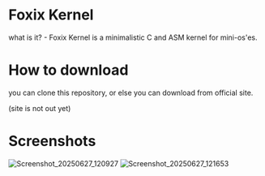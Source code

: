 # Foxix Kernel
what is it? - Foxix Kernel is a minimalistic C and ASM kernel for mini-os'es.

# How to download
you can clone this repository, or else you can download from official site.


(site is not out yet)

# Screenshots
![Screenshot_20250627_120927](https://github.com/user-attachments/assets/8c36c9a6-e662-4844-b312-937985c6c718)
![Screenshot_20250627_121653](https://github.com/user-attachments/assets/b47e328a-f1d9-443c-aff8-fd1305ec11b7)
